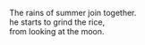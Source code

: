 The rains of summer join together.    
he starts to grind the rice,    
from looking at the moon.    


